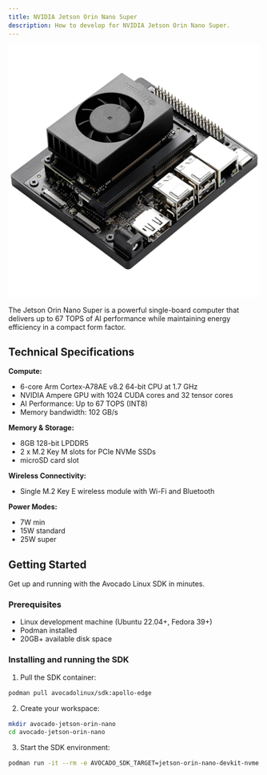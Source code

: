 ```yaml
---
title: NVIDIA Jetson Orin Nano Super
description: How to develop for NVIDIA Jetson Orin Nano Super.
---
```


![Jetson Orin Nano Super](../orin-nano.jpg)

The Jetson Orin Nano Super is a powerful single-board computer that delivers up to 67 TOPS of AI performance while maintaining energy efficiency in a compact form factor.

## Technical Specifications

**Compute:**
- 6-core Arm Cortex-A78AE v8.2 64-bit CPU at 1.7 GHz
- NVIDIA Ampere GPU with 1024 CUDA cores and 32 tensor cores
- AI Performance: Up to 67 TOPS (INT8)
- Memory bandwidth: 102 GB/s

**Memory & Storage:**
- 8GB 128-bit LPDDR5
- 2 x M.2 Key M slots for PCIe NVMe SSDs
- microSD card slot

**Wireless Connectivity:**
- Single M.2 Key E wireless module with Wi-Fi and Bluetooth

**Power Modes:**
- 7W min
- 15W standard
- 25W super

## Getting Started

Get up and running with the Avocado Linux SDK in minutes.

### Prerequisites

- Linux development machine (Ubuntu 22.04+, Fedora 39+)
- Podman installed
- 20GB+ available disk space

### Installing and running the SDK

1. Pull the SDK container:

```bash
podman pull avocadolinux/sdk:apollo-edge
```

2. Create your workspace:

```bash
mkdir avocado-jetson-orin-nano
cd avocado-jetson-orin-nano
```

3. Start the SDK environment:

```bash
podman run -it --rm -e AVOCADO_SDK_TARGET=jetson-orin-nano-devkit-nvme -v $(pwd):/opt:z --entrypoint entrypoint.sh avocadolinux/sdk:apollo-edge /bin/bash
```
